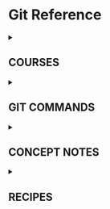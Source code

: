 # Git Reference


<details>
  <summary><h2> COURSES </h2></summary>

_This is a collection of some nice courses, youtube lectures and weblinks which i found useful to understand the concept and workings of Git._
  
  (0). Two courses online
  - [Version Control of a Python Project using Git (Coursera)](https://www.coursera.org/projects/version-control-of-a-python-project-using-git)
  - [Git from Scratch (Linkedin Learning)](https://www.linkedin.com/learning/git-from-scratch/git-from-scratch?autoplay=true)

  (1). This is by far the best intro ever. Period. A really nice introduction for the uninitiated!
  - [Git Tutorial For Dummies by Nick White - YouTube](https://www.youtube.com/watch?v=mJ-qvsxPHpY)
  
  (2). A good short intro   
  - [Python Version Control With Git and Github - #7 - YouTube](https://www.youtube.com/watch?v=yYknmU_gBgs&t=20s)
  
  (3). This is a video on the creator of Git and Linux   
  - [The mind behind Linux | Linus Torvalds - YouTube](https://www.youtube.com/watch?v=o8NPllzkFhE&t=9s)
  
  (4). This is a good series!   
  - [Git and GitHub for Poets by Daniel Schiffman - YouTube](https://www.youtube.com/playlist?list=PLRqwX-V7Uu6ZF9C0YMKuns9sLDzK6zoiV)

  (5). This is way more advanced.
  - [Git Crash Course - A Simple Workflow for Small Teams and Startups](https://www.zachgollwitzer.com/posts/git-course)
  - [Git Crash Course for Beginners (part 1/3) - YouTube](https://www.youtube.com/watch?v=kmGsHjQ2wsY&t=176s) 
 
</details>


<details>
  <summary><h2> GIT COMMANDS </h2></summary>

### Git Commands


### Git Bash Commands



</details>


<details>
  <summary><h2> CONCEPT NOTES </h2></summary>
  
<details><summary> <h3> Further Research </h3> </summary>
  
  _I dreamt about this just before sleeping: Git it like a Cactus which grows. I googled it and there came some astonishing and interesting findings._
  
  [git is like a cactus - Google Search](https://www.google.com/search?q=git+is+like+a+cactus&oq=git+is+like+a+cactus&aqs=chrome..69i57.939j0j7&client=ms-android-huawei-rev1&sourceid=chrome-mobile&ie=UTF-8)
  #### STREAM  1
  - [ ] [Cactus Model | The Git Workflows Warehouse](https://gitworkflows.cs.manchester.ac.uk/workflow-catalogue/cactus-flow/)
  - [ ] [Hustle/git-cactus: 🌵 Git tool for Cactus Branching Model 🌵](https://github.com/Hustle/git-cactus)
  #### STREAM 2
  - [ ] [Git Flow vs. Trunk Based Development | Toptal](https://www.toptal.com/software/trunk-based-development-git-flow)
  - [ ] [Git Crash Course: A Simple Workflow for Small Teams and Startups | by Zach Gollwitzer | Medium](https://zach-gollwitzer.medium.com/git-crash-course-a-simple-workflow-for-small-teams-and-startups-c491919c9f77)
  - [ ] [Git Crash Course for Beginners (part 1/3) - YouTube](https://www.youtube.com/watch?app=desktop&v=kmGsHjQ2wsY&feature=youtu.be)
  - [ ] [Open Educational Resources on GitLab](https://oer.gitlab.io/) _
  - [ ] [Git Tutorial - javatpoint](https://www.javatpoint.com/git)

  #### STREAM 3
  - [What is Git Flow | How to use Git Flow | Learn Git](https://www.gitkraken.com/learn/git/git-flow)
  - [gitkraken.com/wp-content/uploads/2021/03/git-flow-4.svg](https://www.gitkraken.com/wp-content/uploads/2021/03/git-flow-4.svg)
  - [A successful Git branching model » nvie.com](https://nvie.com/posts/a-successful-git-branching-model/)
  - [What is the best Git branch strategy? | Git Best Practices](https://www.gitkraken.com/learn/git/best-practices/git-branch-strategy)
  - [GitHub flow - GitHub Docs](https://docs.github.com/en/get-started/quickstart/github-flow)

  #### STREAM 4
  - [make a new repository by git by bash - Google Search](https://www.google.com/search?q=make+a+new+repository+by+git+by+bash&oq=make+a+new+repository+by+git+by+bash&aqs=chrome..69i57.850j0j7&client=ms-android-huawei-rev1&sourceid=chrome-mobile&ie=UTF-8)
  - [How to create a new repo at Github using git bash? - Stack Overflow](https://stackoverflow.com/questions/11693288/how-to-create-a-new-repo-at-github-using-git-bash)
  - [git - Add a new Project to GitHub via Bash command? - Stack Overflow](https://stackoverflow.com/questions/27456773/add-a-new-project-to-github-via-bash-command/27456812#27456812)
  - [git - Is it possible to create a remote repo on GitHub from the CLI without opening browser? - Stack Overflow](https://stackoverflow.com/questions/2423777/is-it-possible-to-create-a-remote-repo-on-github-from-the-cli-without-opening-br)
  - [curl/curl: A command line tool and library for transferring data with URL syntax, supporting DICT, FILE, FTP, FTPS, GOPHER, GOPHERS, HTTP, HTTPS, IMAP, etc.](https://github.com/curl/curl)
  - [curl](https://curl.se/)
  - [Install curl - Everything curl](https://everything.curl.dev/get)

  #### STREAM 5
  - [Git and GitHub – Water Programming: A Collaborative Research Blog](https://waterprogramming.wordpress.com/category/programming/git-and-github/)

  </details>
  
<details><summary> <h3> Further Research -2 </h3> </summary>

  Where is GIT located and what does it do internally?

  #### Git On Your Computer
  ![screenshot 1663586197](https://user-images.githubusercontent.com/6398561/210326047-c7373563-ff1f-4433-b8b3-5e158aa9c62e.jpg)
  ![screenshot 1663586195](https://user-images.githubusercontent.com/6398561/210326049-c5adec77-9127-4165-a8d8-4f9f51213a2e.jpg)

  #### Git-Internals
  I have often contemplated how to fix this if the system fails?! So i looked up and found something know as Git Internals.

  </details>

  <details><summary> <h3> Further Research -3 </h3> </summary>

  Github and other version control systems are used to actually improve the work being done and also allow for many people to build smaller pieces of functionalities and then send them back to the main piece of the bigger software as a whole. Different companies have differernt terminologies to do this!
    
  ![screenshot 1663586193 - Copy](https://user-images.githubusercontent.com/6398561/210327511-9d132bc9-0577-4006-a313-3774a5e17668.jpg)

  [Here’s Why You’re Doing Code Review WRONG - Essential Software Engineer Skills - YouTube](https://www.youtube.com/watch?v=rTvq8vS42zk)
  
    
    
  </details>
  
</details>

<details>
  <summary><h2> RECIPES </h2></summary>

### Recipe: Make Local Repository
    STEPS TO MAKE A LOCAL REPOSITORY
    - Step 0. Open Git Bash in that particular folder. 
    - Step 1. Type git init (this will make that folder a repository)
    - Step 2. Type git add . (this will add all files to the repository)
    - Step 3. Type git commit -m “Initial commit msg” (all files now in the repository)
    - Step 4. Type git status (you will get a msg, “On branch master nothing to commit, working tree clean” this shows your local repository is finally created)
### Recipe: Push Local Repository to GitHub online
    STEPS TO PUSH A LOCAL REPOSITORY TO A GITHUB REPOSITORY ONLINE
    - Step 0. Open your GitHub profile and create a New Repository. 
    - Step 1. Copy the SSH Key of that created repository.
    - Step 2. Open Git Bash in that particular folder that you want to push. Type git remote add origin PASTE_SSH_KEY_OF_CREATED_REPO. Then type git push origin master –force (type ‘main’ in place of the ‘master’ if your default branch is master)
    - Step 3. Now, refresh your Github page, you will be able to see your committed folders/files there.


### References
- [directory - How to push a new folder (containing other folders and files) to an existing git repo? - Stack Overflow](https://stackoverflow.com/questions/15612003/how-to-push-a-new-folder-containing-other-folders-and-files-to-an-existing-git)
- [How to Push Folders From Local PC to GitHub using Git Commands? - GeeksforGeeks](https://www.geeksforgeeks.org/how-to-push-folders-from-local-pc-to-github-using-git-commands/)

</details>
